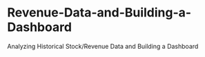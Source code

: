 # Revenue-Data-and-Building-a-Dashboard
Analyzing Historical Stock/Revenue Data and Building a Dashboard
